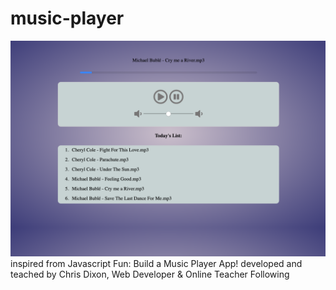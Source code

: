 # music-player

<img src="./assets/img.png">
inspired from 
Javascript Fun: Build a Music Player App!
developed and teached by
Chris Dixon, Web Developer & Online Teacher Following
